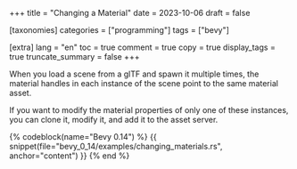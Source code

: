 +++
title = "Changing a Material"
date = 2023-10-06
draft = false

[taxonomies]
categories = ["programming"]
tags = ["bevy"]

[extra]
lang = "en"
toc = true
comment = true
copy = true
display_tags = true
truncate_summary = false
+++

When you load a scene from a glTF and spawn it multiple times, the material handles in each instance of the scene point to the same material asset.

If you want to modify the material properties of only one of these instances, you can clone it, modify it, and add it to the asset server.

{% codeblock(name="Bevy 0.14") %}
{{ snippet(file="bevy_0_14/examples/changing_materials.rs", anchor="content") }}
{% end %}

